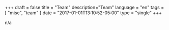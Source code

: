 +++
draft = false
title = "Team"
description="Team"
language = "en"
tags = [
    "misc",
    "team"
]
date = "2017-01-01T13:10:52-05:00"
type = "single"
+++

n/a
